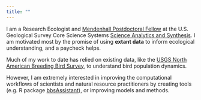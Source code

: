 ```yaml
---
title: ""
---
```


I am a Research Ecologist and [Mendenhall Postdoctoral Fellow](https://www.usgs.gov/centers/mendenhall) at the U.S. Geological Survey Core Science Systems [Science Analytics and Synthesis](https://www.usgs.gov/core-science-systems/science-analytics-and-synthesis/about). I am motivated most by the promise of using __extant data__ to inform ecological understanding, and a paycheck helps. 

Much of my work to date has relied on existing data, like the [USGS North American Breeding Bird Survey](https://www.usgs.gov/centers/pwrc/science/north-american-breeding-bird-survey), to understand bird population dynamics. 

However, I am extremely interested in improving the computational workflows of scientists and natural resource practitioners by creating tools (e.g. R package [bbsAssistant](github.com/trashbirdecology/bbsassistant)), or improving models and methods. 

